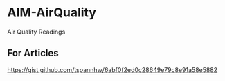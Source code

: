 # AIM-AirQuality
Air Quality Readings


## For Articles

https://gist.github.com/tspannhw/6abf0f2ed0c28649e79c8e91a58e5882
